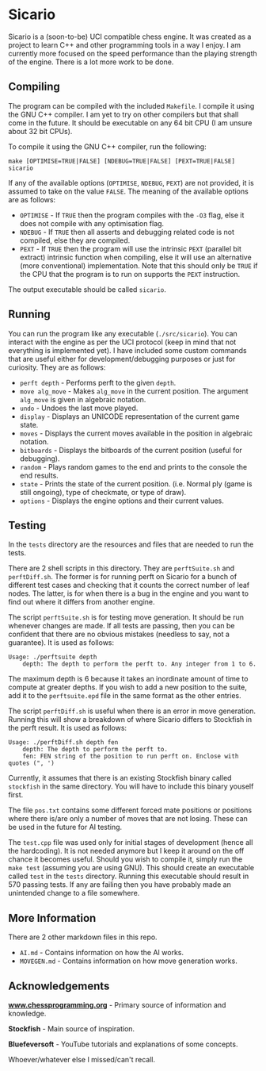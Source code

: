 # <strong>Sicario</strong>

Sicario is a (soon-to-be) UCI compatible chess engine. It was created as a project to learn C++ and other programming
tools in a way I enjoy. I am currently more focused on the speed performance than the playing strength of the engine.
There is a lot more work to be done.

## Compiling

The program can be compiled with the included <code>Makefile</code>. I compile it using the GNU C++ compiler. I am yet
to try on other compilers but that shall come in the future. It should be executable on any 64 bit CPU (I am unsure
about 32 bit CPUs).

To compile it using the GNU C++ compiler, run the following:

```
make [OPTIMISE=TRUE|FALSE] [NDEBUG=TRUE|FALSE] [PEXT=TRUE|FALSE] sicario
```

If any of the available options (<code>OPTIMISE</code>, <code>NDEBUG</code>, <code>PEXT</code>) are not provided, it is
assumed to take on the value <code>FALSE</code>. The meaning of the available options are as follows:

<ul>
	<li>
		<code>OPTIMISE</code> - If <code>TRUE</code> then the program compiles with the <code>-O3</code> flag, else it
		does not compile with any optimisation flag.</br>
	</li>
	<li>
		<code>NDEBUG</code> - If <code>TRUE</code> then all asserts and debugging related code is not compiled, else
		they are compiled. </br>
	</li>
	<li>
		<code>PEXT</code> - If <code>TRUE</code> then the program will use the intrinsic <code>PEXT</code> (parallel
		bit extract) intrinsic function when compiling, else it will use an alternative (more conventional)
		implementation. Note that this should only be <code>TRUE</code> if the CPU that the program is to run on
		supports the <code>PEXT</code> instruction.</br>
	</li>
</ul>

The output executable should be called <code>sicario</code>.

## Running

You can run the program like any executable (<code>./src/sicario</code>). You can interact with the engine as per the
UCI protocol (keep in mind that not everything is implemented yet). I have included some custom commands that are useful
either for development/debugging purposes or just for curiosity. They are as follows:

<ul>
	<li><code>perft depth</code> - Performs perft to the given <code>depth</code>.</li>
	<li>
		<code>move alg_move</code> - Makes <code>alg_move</code> in the current position. The argument
		<code>alg_move</code> is given in algebraic notation.
	</li>
	<li><code>undo</code> - Undoes the last move played.</li>
	<li><code>display</code> - Displays an UNICODE representation of the current game state.</li>
	<li><code>moves</code> - Displays the current moves available in the position in algebraic notation.</li>
	<li><code>bitboards</code> - Displays the bitboards of the current position (useful for debugging).</li>
	<li><code>random</code> - Plays random games to the end and prints to the console the end results.</li>
	<li>
		<code>state</code> - Prints the state of the current position. (i.e. Normal ply (game is still ongoing), type of
		checkmate, or type of draw).
	</li>
	<li><code>options</code> - Displays the engine options and their current values.</li>
</ul>

## Testing

In the <code>tests</code> directory are the resources and files that are needed to run the tests.

There are 2 shell scripts in this directory. They are <code>perftSuite.sh</code> and <code>perftDiff.sh</code>. The
former is for running perft on Sicario for a bunch of different test cases and checking that it counts the correct
number of leaf nodes. The latter, is for when there is a bug in the engine and you want to find out where it differs
from another engine.

The script <code>perftSuite.sh</code> is for testing move generation. It should be run whenever changes are made. If all
tests are passing, then you can be confident that there are no obvious mistakes (needless to say, not a guarantee). It
is used as follows:

```
Usage: ./perftsuite depth
    depth: The depth to perform the perft to. Any integer from 1 to 6.
```

The maximum depth is 6 because it takes an inordinate amount of time to compute at greater depths. If you wish to add a
new position to the suite, add it to the <code>perftsuite.epd</code> file in the same format as the other entries.

The script <code>perftDiff.sh</code> is useful when there is an error in move generation. Running this will show a
breakdown of where Sicario differs to Stockfish in the perft result. It is used as follows:

```
Usage: ./perftDiff.sh depth fen
    depth: The depth to perform the perft to.
    fen: FEN string of the position to run perft on. Enclose with quotes (", ')
```

Currently, it assumes that there is an existing Stockfish binary called <code>stockfish</code> in the same
directory. You will have to include this binary youself first.

The file <code>pos.txt</code> contains some different forced mate positions or positions where there is/are only a
number of moves that are not losing. These can be used in the future for AI testing.

The <code>test.cpp</code> file was used only for initial stages of development (hence all the hardcoding). It is not
needed anymore but I keep it around on the off chance it becomes useful. Should you wish to compile it, simply run the
<code>make test</code> (assuming you are using GNU). This should create an executable called <code>test</code> in the
<code>tests</code> directory. Running this executable should result in 570 passing tests. If any are failing then you
have probably made an unintended change to a file somewhere.

## More Information

There are 2 other markdown files in this repo.

<ul>
	<li><code>AI.md</code> - Contains information on how the AI works.</li>
	<li><code>MOVEGEN.md</code> - Contains information on how move generation works.</li>
</ul>

## Acknowledgements

<strong>www.chessprogramming.org</strong> - Primary source of information and knowledge.

<strong>Stockfish</strong> - Main source of inspiration.

<strong>Bluefeversoft</strong> - YouTube tutorials and explanations of some concepts.

Whoever/whatever else I missed/can't recall.